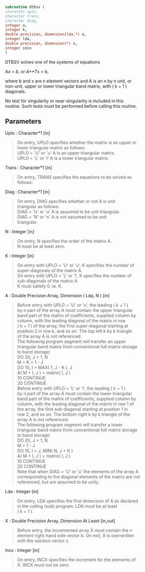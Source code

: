 ```fortran  
subroutine dtbsv (  
character uplo,  
character trans,  
character diag,  
integer n,  
integer k,  
double precision, dimension(lda,*) a,  
integer lda,  
double precision, dimension(*) x,  
integer incx  
)  
```  
  
DTBSV  solves one of the systems of equations  
  
A*x = b,   or   A**T*x = b,  
  
where b and x are n element vectors and A is an n by n unit, or  
non-unit, upper or lower triangular band matrix, with ( k + 1 )  
diagonals.  
  
No test for singularity or near-singularity is included in this  
routine. Such tests must be performed before calling this routine.  
  
## Parameters  
Uplo : Character*1 [in]  
> On entry, UPLO specifies whether the matrix is an upper or  
> lower triangular matrix as follows:  
> UPLO = 'U' or 'u'   A is an upper triangular matrix.  
> UPLO = 'L' or 'l'   A is a lower triangular matrix.  
  
Trans : Character*1 [in]  
> On entry, TRANS specifies the equations to be solved as  
> follows:  
  
Diag : Character*1 [in]  
> On entry, DIAG specifies whether or not A is unit  
> triangular as follows:  
> DIAG = 'U' or 'u'   A is assumed to be unit triangular.  
> DIAG = 'N' or 'n'   A is not assumed to be unit  
> triangular.  
  
N : Integer [in]  
> On entry, N specifies the order of the matrix A.  
> N must be at least zero.  
  
K : Integer [in]  
> On entry with UPLO = 'U' or 'u', K specifies the number of  
> super-diagonals of the matrix A.  
> On entry with UPLO = 'L' or 'l', K specifies the number of  
> sub-diagonals of the matrix A.  
> K must satisfy  0 .le. K.  
  
A : Double Precision Array, Dimension ( Lda, N ) [in]  
> Before entry with UPLO = 'U' or 'u', the leading ( k + 1 )  
> by n part of the array A must contain the upper triangular  
> band part of the matrix of coefficients, supplied column by  
> column, with the leading diagonal of the matrix in row  
> ( k + 1 ) of the array, the first super-diagonal starting at  
> position 2 in row k, and so on. The top left k by k triangle  
> of the array A is not referenced.  
> The following program segment will transfer an upper  
> triangular band matrix from conventional full matrix storage  
> to band storage:  
> DO 20, J = 1, N  
> M = K + 1 - J  
> DO 10, I = MAX( 1, J - K ), J  
> A( M + I, J ) = matrix( I, J )  
> 10    CONTINUE  
> 20 CONTINUE  
> Before entry with UPLO = 'L' or 'l', the leading ( k + 1 )  
> by n part of the array A must contain the lower triangular  
> band part of the matrix of coefficients, supplied column by  
> column, with the leading diagonal of the matrix in row 1 of  
> the array, the first sub-diagonal starting at position 1 in  
> row 2, and so on. The bottom right k by k triangle of the  
> array A is not referenced.  
> The following program segment will transfer a lower  
> triangular band matrix from conventional full matrix storage  
> to band storage:  
> DO 20, J = 1, N  
> M = 1 - J  
> DO 10, I = J, MIN( N, J + K )  
> A( M + I, J ) = matrix( I, J )  
> 10    CONTINUE  
> 20 CONTINUE  
> Note that when DIAG = 'U' or 'u' the elements of the array A  
> corresponding to the diagonal elements of the matrix are not  
> referenced, but are assumed to be unity.  
  
Lda : Integer [in]  
> On entry, LDA specifies the first dimension of A as declared  
> in the calling (sub) program. LDA must be at least  
> ( k + 1 ).  
  
X : Double Precision Array, Dimension At Least [in,out]  
> Before entry, the incremented array X must contain the n  
> element right-hand side vector b. On exit, X is overwritten  
> with the solution vector x.  
  
Incx : Integer [in]  
> On entry, INCX specifies the increment for the elements of  
> X. INCX must not be zero.  
  
